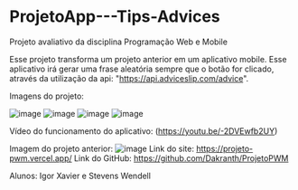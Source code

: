 # ProjetoApp---Tips-Advices
Projeto avaliativo da disciplina Programação Web e Mobile

Esse projeto transforma um projeto anterior em um aplicativo mobile. Esse aplicativo irá gerar uma frase aleatória sempre que o botão for clicado, através da utilização da api: "https://api.adviceslip.com/advice".

Imagens do projeto:

![image](https://user-images.githubusercontent.com/72579975/172963891-0fe618e0-3a52-49d2-a4df-d3656de9e6dd.png)
![image](https://user-images.githubusercontent.com/72579975/172963906-85fae2b6-1a8e-4544-ab5d-4e8c9039d303.png)
![image](https://user-images.githubusercontent.com/72579975/172963921-6692b6a7-3787-4e4c-9693-ec6676678c99.png)
![image](https://user-images.githubusercontent.com/72579975/172963930-6cdfb168-a6f5-434c-a61e-10a5665bffba.png)

Vídeo do funcionamento do aplicativo: (https://youtu.be/-2DVEwfb2UY)

Imagem do projeto anterior:
![image](https://user-images.githubusercontent.com/72579975/172963961-6bacec7c-4459-4fc6-914b-f011f9dd89c1.png)
Link do site: https://projeto-pwm.vercel.app/ Link do GitHub: https://github.com/Dakranth/ProjetoPWM

Alunos: Igor Xavier e Stevens Wendell

